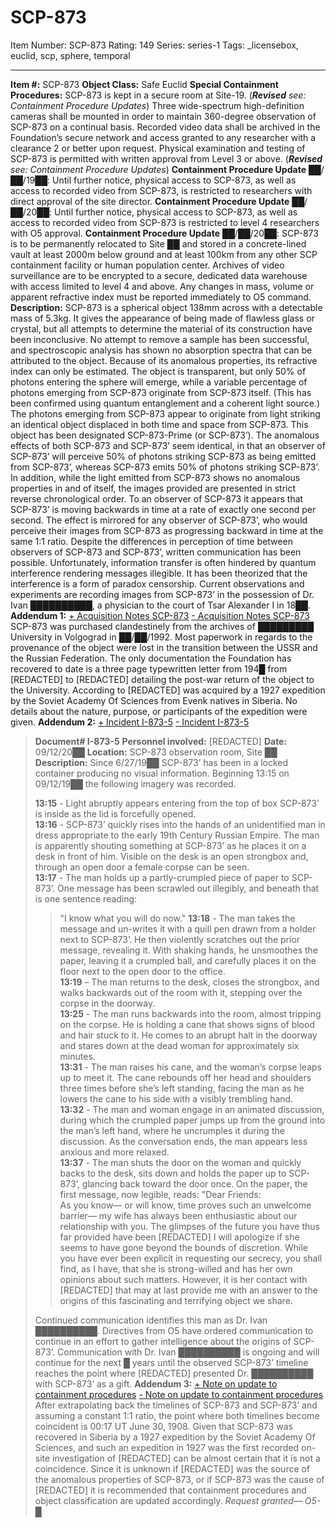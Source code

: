 # SCP-873
Item Number: SCP-873
Rating: 149
Series: series-1
Tags: _licensebox, euclid, scp, sphere, temporal

---

**Item #:** SCP-873
**Object Class:** Safe Euclid
**Special Containment Procedures:** SCP-873 is kept in a secure room at Site-19. (_**Revised** see: Containment Procedure Updates_) Three wide-spectrum high-definition cameras shall be mounted in order to maintain 360-degree observation of SCP-873 on a continual basis. Recorded video data shall be archived in the Foundation’s secure network and access granted to any researcher with a clearance 2 or better upon request. Physical examination and testing of SCP-873 is permitted with written approval from Level 3 or above. (_**Revised** see: Containment Procedure Updates_)
**Containment Procedure Update** ██/██/19██: Until further notice, physical access to SCP-873, as well as access to recorded video from SCP-873, is restricted to researchers with direct approval of the site director.
**Containment Procedure Update** ██/██/20██: Until further notice, physical access to SCP-873, as well as access to recorded video from SCP-873 is restricted to level 4 researchers with O5 approval.
**Containment Procedure Update** ██/██/20██: SCP-873 is to be permanently relocated to Site ██ and stored in a concrete-lined vault at least 2000m below ground and at least 100km from any other SCP containment facility or human population center. Archives of video surveillance are to be encrypted to a secure, dedicated data warehouse with access limited to level 4 and above. Any changes in mass, volume or apparent refractive index must be reported immediately to O5 command.
**Description:** SCP-873 is a spherical object 138mm across with a detectable mass of 5.3kg. It gives the appearance of being made of flawless glass or crystal, but all attempts to determine the material of its construction have been inconclusive. No attempt to remove a sample has been successful, and spectroscopic analysis has shown no absorption spectra that can be attributed to the object. Because of its anomalous properties, its refractive index can only be estimated.
The object is transparent, but only 50% of photons entering the sphere will emerge, while a variable percentage of photons emerging from SCP-873 originate from SCP-873 itself. (This has been confirmed using quantum entanglement and a coherent light source.) The photons emerging from SCP-873 appear to originate from light striking an identical object displaced in both time and space from SCP-873. This object has been designated SCP-873-Prime (or SCP-873’). The anomalous effects of both SCP-873 and SCP-873’ seem identical, in that an observer of SCP-873’ will perceive 50% of photons striking SCP-873 as being emitted from SCP-873’, whereas SCP-873 emits 50% of photons striking SCP-873’.
In addition, while the light emitted from SCP-873 shows no anomalous properties in and of itself, the images provided are presented in strict reverse chronological order. To an observer of SCP-873 it appears that SCP-873’ is moving backwards in time at a rate of exactly one second per second. The effect is mirrored for any observer of SCP-873’, who would perceive their images from SCP-873 as progressing backward in time at the same 1:1 ratio.
Despite the differences in perception of time between observers of SCP-873 and SCP-873’, written communication has been possible. Unfortunately, information transfer is often hindered by quantum interference rendering messages illegible. It has been theorized that the interference is a form of paradox censorship.
Current observations and experiments are recording images from SCP-873’ in the possession of Dr. Ivan ██████████, a physician to the court of Tsar Alexander I in 18██.
**Addendum 1:**
[\+ Acquisition Notes SCP-873](javascript:;)
[\- Acquisition Notes SCP-873 ](javascript:;)
SCP-873 was purchased clandestinely from the archives of █████████ University in Volgograd in ██/██/1992. Most paperwork in regards to the provenance of the object were lost in the transition between the USSR and the Russian Federation. The only documentation the Foundation has recovered to date is a three page typewritten letter from 194█ from [REDACTED] to [REDACTED] detailing the post-war return of the object to the University. According to [REDACTED] was acquired by a 1927 expedition by the Soviet Academy Of Sciences from Evenk natives in Siberia. No details about the nature, purpose, or participants of the expedition were given.
**Addendum 2:**
[\+ Incident I-873-5](javascript:;)
[\- Incident I-873-5](javascript:;)
> **Document# I-873-5**
> **Personnel involved:** [REDACTED]
> **Date:** 09/12/20██
> **Location:** SCP-873 observation room, Site ██
> **Description:** Since 6/27/19██ SCP-873’ has been in a locked container producing no visual information. Beginning 13:15 on 09/12/19██ the following imagery was recorded.  
>    
>  **13:15** \- Light abruptly appears entering from the top of box SCP-873’ is inside as the lid is forcefully opened.  
>  **13:16** \- SCP-873’ quickly rises into the hands of an unidentified man in dress appropriate to the early 19th Century Russian Empire. The man is apparently shouting something at SCP-873’ as he places it on a desk in front of him. Visible on the desk is an open strongbox and, through an open door a female corpse can be seen.  
>  **13:17** \- The man holds up a partly-crumpled piece of paper to SCP-873’. One message has been scrawled out illegibly, and beneath that is one sentence reading:
>> "I know what you will do now."
> **13:18** \- The man takes the message and un-writes it with a quill pen drawn from a holder next to SCP-873’. He then violently scratches out the prior message, revealing it. With shaking hands, he unsmoothes the paper, leaving it a crumpled ball, and carefully places it on the floor next to the open door to the office.  
>  **13:19** – The man returns to the desk, closes the strongbox, and walks backwards out of the room with it, stepping over the corpse in the doorway.  
>  **13:25** \- The man runs backwards into the room, almost tripping on the corpse. He is holding a cane that shows signs of blood and hair stuck to it. He comes to an abrupt halt in the doorway and stares down at the dead woman for approximately six minutes.  
>  **13:31** \- The man raises his cane, and the woman’s corpse leaps up to meet it. The cane rebounds off her head and shoulders three times before she’s left standing, facing the man as he lowers the cane to his side with a visibly trembling hand.  
>  **13:32** \- The man and woman engage in an animated discussion, during which the crumpled paper jumps up from the ground into the man’s left hand, where he uncrumples it during the discussion. As the conversation ends, the man appears less anxious and more relaxed.  
>  **13:37** \- The man shuts the door on the woman and quickly backs to the desk, sits down and holds the paper up to SCP-873’, glancing back toward the door once. On the paper, the first message, now legible, reads:
>> "Dear Friends:  
>  As you know— or will know, time proves such an unwelcome barrier— my wife has always been enthusiastic about our relationship with you. The glimpses of the future you have thus far provided have been [REDACTED] I will apologize if she seems to have gone beyond the bounds of discretion. While you have ever been explicit in requesting our secrecy, you shall find, as I have, that she is strong-willed and has her own opinions about such matters. However, it is her contact with [REDACTED] that may at last provide me with an answer to the origins of this fascinating and terrifying object we share.
>   
>  Continued communication identifies this man as Dr. Ivan ██████████. Directives from O5 have ordered communication to continue in an effort to gather intelligence about the origins of SCP-873’. Communication with Dr. Ivan ██████████ is ongoing and will continue for the next █ years until the observed SCP-873’ timeline reaches the point where [REDACTED] presented Dr. ██████████ with SCP-873’ as a gift.
**Addendum 3:**
[\+ Note on update to containment procedures](javascript:;)
[\- Note on update to containment procedures](javascript:;)
After extrapolating back the timelines of SCP-873 and SCP-873’ and assuming a constant 1:1 ratio, the point where both timelines become coincident is 00:17 UT June 30, 1908. Given that SCP-873 was recovered in Siberia by a 1927 expedition by the Soviet Academy Of Sciences, and such an expedition in 1927 was the first recorded on-site investigation of [REDACTED] can be almost certain that it is not a coincidence. Since it is unknown if [REDACTED] was the source of the anomalous properties of SCP-873, or if SCP-873 was the cause of [REDACTED] it is recommended that containment procedures and object classification are updated accordingly.
> _Request granted— O5-█_